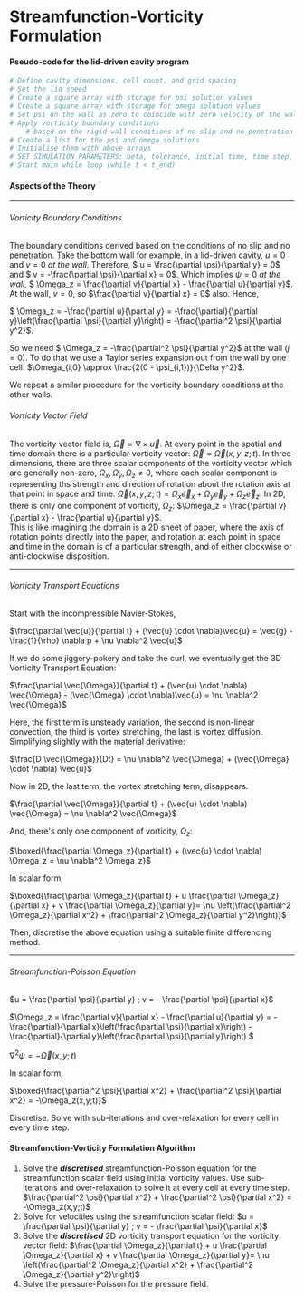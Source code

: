 Streamfunction-Vorticity Formulation
====================================

#### Pseudo-code for the lid-driven cavity program
```python
# Define cavity dimensions, cell count, and grid spacing
# Set the lid speed
# Create a square array with storage for psi solution values
# Create a square array with storage for omega solution values
# Set psi on the wall as zero to coincide with zero velocity of the walls
# Apply vorticity boundary conditions 
    # based on the rigid wall conditions of no-slip and no-penetration
# Create a list for the psi and omega solutions
# Initialise them with above arrays
# SET SIMULATION PARAMETERS: beta, tolerance, initial time, time step, end time
# Start main while loop (while t < t_end)
```

#### Aspects of the Theory

------------------------------------------

###### Vorticity Boundary Conditions
The boundary conditions derived based on the conditions of no slip and no penetration.
Take the bottom wall for example, in a lid-driven cavity, $u = 0$ and $v = 0$ _at the wall_. Therefore,
$ u = \frac{\partial \psi}{\partial y} = 0$ and
$ v = -\frac{\partial \psi}{\partial x} = 0$.
Which implies $\psi = 0$ _at the wall_,
$ \Omega_z = \frac{\partial v}{\partial x} - \frac{\partial u}{\partial y}$.
At the wall, $v = 0$, so $\frac{\partial v}{\partial x} = 0$ also. Hence,

$ \Omega_z = -\frac{\partial u}{\partial y} = -\frac{\partial}{\partial y}\left(\frac{\partial \psi}{\partial y}\right) = -\frac{\partial^2 \psi}{\partial y^2}$.

So we need $ \Omega_z = -\frac{\partial^2 \psi}{\partial y^2}$ at the wall ($j = 0$). To do that we use a Taylor series expansion out from the wall by one cell.
$\Omega_{i,0} \approx \frac{2(0 - \psi_{i,1})}{\Delta y^2}$.

We repeat a similar procedure for the vorticity boundary conditions at the other walls.

###### Vorticity Vector Field
The vorticity vector field is,
$\vec{\Omega} = \nabla \times \vec{u}$.
At every point in the spatial and time domain there is a particular vorticity vector:
$\vec{\Omega} = \vec{\Omega}(x,y,z;t)$.
In three dimensions, there are three scalar components of the vorticity vector which are generally non-zero,
$\Omega_x, \Omega_y, \Omega_z \ne 0$,
where each scalar component is representing ths strength and direction of rotation about the rotation axis at that point in space and time:
$\vec{\Omega}(x,y,z;t) = \Omega_x \vec{e}_x + \Omega_y \vec{e}_y + \Omega_z \vec{e}_z$.
In 2D, there is only one component of vorticity, $\Omega_z$:
$\Omega_z = \frac{\partial v}{\partial x} - \frac{\partial u}{\partial y}$.\
This is like imagining the domain is a 2D sheet of paper, where the axis of rotation points directly into the paper, and rotation at each point in space and time in the domain is of a particular strength, and of either clockwise or anti-clockwise disposition.

-----------------------------------------

###### Vorticity Transport Equations

Start with the incompressible Navier-Stokes,

$\frac{\partial \vec{u}}{\partial t} + (\vec{u} \cdot \nabla)\vec{u} = \vec{g} - \frac{1}{\rho} \nabla p + \nu \nabla^2 \vec{u}$

If we do some jiggery-pokery and take the curl, we eventually get the 3D Vorticity Transport Equation:

$\frac{\partial \vec{\Omega}}{\partial t} + (\vec{u} \cdot \nabla) \vec{\Omega} - (\vec{\Omega} \cdot \nabla)\vec{u} = \nu \nabla^2 \vec{\Omega}$

Here, the first term is unsteady variation, the second is non-linear convection, the third is vortex stretching, the last is vortex diffusion. Simplifying slightly with the material derivative:

$\frac{D \vec{\Omega}}{Dt} = \nu \nabla^2 \vec{\Omega} + (\vec{\Omega} \cdot \nabla) \vec{u}$

Now in 2D, the last term, the vortex stretching term, disappears.

$\frac{\partial \vec{\Omega}}{\partial t} + (\vec{u} \cdot \nabla) \vec{\Omega} = \nu \nabla^2 \vec{\Omega}$

And, there's only one component of vorticity, $\Omega_z$:

$\boxed{\frac{\partial \Omega_z}{\partial t} + (\vec{u} \cdot \nabla) \Omega_z = \nu \nabla^2 \Omega_z}$

In scalar form,

$\boxed{\frac{\partial \Omega_z}{\partial t} + u \frac{\partial \Omega_z}{\partial x} + v \frac{\partial \Omega_z}{\partial y}= \nu \left(\frac{\partial^2 \Omega_z}{\partial x^2} + \frac{\partial^2 \Omega_z}{\partial y^2}\right)}$

Then, discretise the above equation using a suitable finite differencing method.

-------------------------------

###### Streamfunction-Poisson Equation

$u = \frac{\partial \psi}{\partial y} ; v = - \frac{\partial \psi}{\partial x}$

$\Omega_z = \frac{\partial v}{\partial x} - \frac{\partial u}{\partial y} = -\frac{\partial}{\partial x}\left(\frac{\partial \psi}{\partial x}\right) - \frac{\partial}{\partial y}\left(\frac{\partial \psi}{\partial y}\right) $

$\nabla^2 \psi = -{\vec{\Omega}(x,y;t)}$

In scalar form,

$\boxed{\frac{\partial^2 \psi}{\partial x^2} + \frac{\partial^2 \psi}{\partial x^2} = -\Omega_z(x,y;t)}$

Discretise. Solve with sub-iterations and over-relaxation for every cell in every time step.

#### Streamfunction-Vorticity Formulation Algorithm

1. Solve the _**discretised**_ streamfunction-Poisson equation for the streamfunction scalar field using initial vorticity values. Use sub-iterations and over-relaxation to solve it at every cell at every time step.
$\frac{\partial^2 \psi}{\partial x^2} + \frac{\partial^2 \psi}{\partial x^2} = -\Omega_z(x,y;t)$
2. Solve for velocities using the streamfunction scalar field:
$u = \frac{\partial \psi}{\partial y} ; v = - \frac{\partial \psi}{\partial x}$
3. Solve the _**discretised**_ 2D vorticity transport equation for the vorticity vector field:
$\frac{\partial \Omega_z}{\partial t} + u \frac{\partial \Omega_z}{\partial x} + v \frac{\partial \Omega_z}{\partial y}= \nu \left(\frac{\partial^2 \Omega_z}{\partial x^2} + \frac{\partial^2 \Omega_z}{\partial y^2}\right)$
4. Solve the pressure-Poisson for the pressure field.



